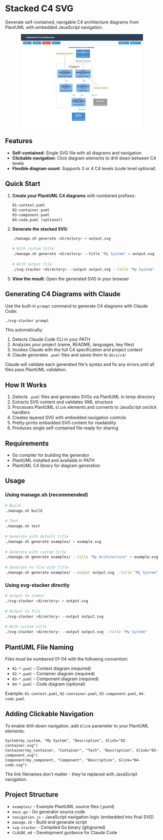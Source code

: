 # Stacked C4 SVG

Generate self-contained, navigable C4 architecture diagrams from PlantUML with embedded JavaScript navigation.

<p align="center">
  <a href="./docs/demo.png"><img src="./docs/demo-thumb.png?raw=true" width="400" alt="Example screenshot"></a>
</p>

## Features

- **Self-contained**: Single SVG file with all diagrams and navigation
- **Clickable navigation**: Click diagram elements to drill down between C4 levels
- **Flexible diagram count**: Supports 3 or 4 C4 levels (code level optional)

## Quick Start

1. **Create your PlantUML C4 diagrams** with numbered prefixes:
   ```
   01-context.puml
   02-container.puml
   03-component.puml
   04-code.puml (optional)
   ```

2. **Generate the stacked SVG**:
   ```bash
   ./manage.sh generate <directory> > output.svg

   # With custom title
   ./manage.sh generate <directory> --title "My System" > output.svg

   # With output file
   ./svg-stacker <directory> --output output.svg --title "My System"
   ```

3. **View the result**: Open the generated SVG in your browser

## Generating C4 Diagrams with Claude

Use the built-in `prompt` command to generate C4 diagrams with Claude Code:

```bash
./svg-stacker prompt
```

This automatically:
1. Detects Claude Code CLI in your PATH
2. Analyzes your project (name, README, languages, key files)
3. Invokes Claude with the full C4 specification and project context
4. Claude generates `.puml` files and saves them to `docs/c4/`

Claude will validate each generated file's syntax and fix any errors until all files pass PlantUML validation.

## How It Works

1. Detects `.puml` files and generates SVGs via PlantUML in temp directory
2. Extracts SVG content and validates XML structure
3. Processes PlantUML `$link` elements and converts to JavaScript onclick handlers
4. Creates layered SVG with embedded navigation controls
5. Pretty-prints embedded SVG content for readability
6. Produces single self-contained file ready for sharing

## Requirements

- Go compiler for building the generator
- PlantUML installed and available in PATH
- PlantUML C4 library for diagram generation

## Usage

### Using manage.sh (recommended)

```bash
# Build
./manage.sh build

# Test
./manage.sh test

# Generate with default title
./manage.sh generate examples/ > example.svg

# Generate with custom title
./manage.sh generate examples/ --title "My Architecture" > example.svg

# Generate to file with title
./manage.sh generate examples/ --output output.svg --title "My System"
```

### Using svg-stacker directly

```bash
# Output to stdout
./svg-stacker <directory> > output.svg

# Output to file
./svg-stacker <directory> --output output.svg

# With custom title
./svg-stacker <directory> --output output.svg --title "My System"
```

## PlantUML File Naming

Files must be numbered 01-04 with the following convention:
- `01-*.puml` - Context diagram (required)
- `02-*.puml` - Container diagram (required)
- `03-*.puml` - Component diagram (required)
- `04-*.puml` - Code diagram (optional)

Example: `01-context.puml`, `02-container.puml`, `03-component.puml`, `04-code.puml`

## Adding Clickable Navigation

To enable drill-down navigation, add `$link` parameter to your PlantUML elements:

```plantuml
System(my_system, "My System", "Description", $link="02-container.svg")
Container(my_container, "Container", "Tech", "Description", $link="03-component.svg")
Component(my_component, "Component", "Description", $link="04-code.svg")
```

The link filenames don't matter - they're replaced with JavaScript navigation.

## Project Structure

- `examples/` - Example PlantUML source files (.puml)
- `main.go` - Go generator source code
- `navigation.js` - JavaScript navigation logic (embedded into final SVG)
- `manage.sh` - Build and generate script
- `svg-stacker` - Compiled Go binary (gitignored)
- `CLAUDE.md` - Development guidance for Claude Code

